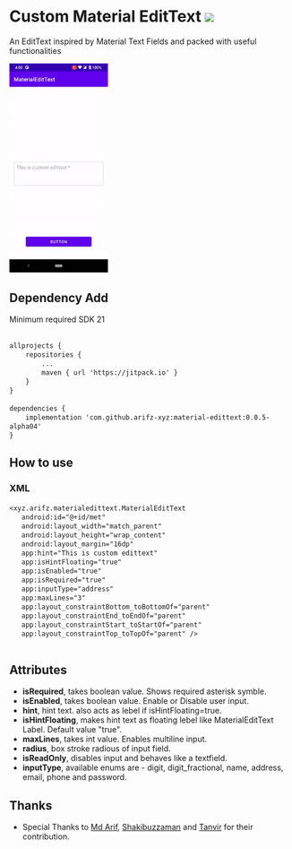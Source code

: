 # Custom Material EditText [![](https://jitpack.io/v/arifz-xyz/material-edittext.svg)](https://github.com/arifz-xyz/material-edittext)

An EditText inspired by Material Text Fields and packed with useful functionalities 

<p>
    <img src="screenshots/material_edit_text.gif" width="35%"/>
</p>

## Dependency Add
Minimum required SDK 21

``` Gradle

allprojects {
    repositories {
        ...
        maven { url 'https://jitpack.io' }
    }
}

dependencies {
	implementation 'com.github.arifz-xyz:material-edittext:0.0.5-alpha04'
}

```
## How to use

### XML
```
<xyz.arifz.materialedittext.MaterialEditText
   android:id="@+id/met"
   android:layout_width="match_parent"
   android:layout_height="wrap_content"
   android:layout_margin="16dp"
   app:hint="This is custom edittext"
   app:isHintFloating="true"
   app:isEnabled="true"
   app:isRequired="true"
   app:inputType="address"
   app:maxLines="3"
   app:layout_constraintBottom_toBottomOf="parent"
   app:layout_constraintEnd_toEndOf="parent"
   app:layout_constraintStart_toStartOf="parent"
   app:layout_constraintTop_toTopOf="parent" />
   
```

## Attributes

* **isRequired**, takes boolean value. Shows required asterisk symble.
* **isEnabled**, takes boolean value. Enable or Disable user input.
* **hint**, hint text. also acts as lebel if isHintFloating=true.
* **isHintFloating**, makes hint text as floating lebel like MaterialEditText Label. Default value "true".
* **maxLines**,  takes int value. Enables multiline input.
* **radius**,  box stroke radious of input field.
* **isReadOnly**, disables input and behaves like a textfield.
* **inputType**, available enums are - digit, digit_fractional, name, address, email, phone and password.

## Thanks

 * Special Thanks to [Md Arif](https://github.com/arifbd), [Shakibuzzaman](https://github.com/Shakibuzzaman3104) and [Tanvir](https://github.com/tanvir-media365) for their contribution.
